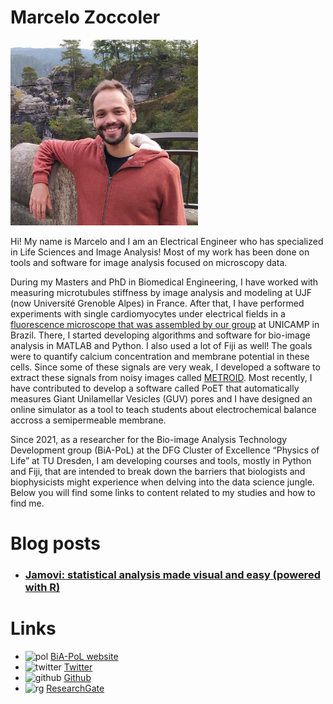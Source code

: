 # Marcelo Zoccoler

<img src="https://github.com/BiAPoL/blog/blob/blog_entry_UI/images/marcelo_zoccoler_photo.jpg" alt="pol" width="300"/>

Hi! My name is Marcelo and I am an Electrical Engineer who has specialized in Life Sciences and Image Analysis!
Most of my work has been done on tools and software for image analysis focused on microscopy data.

During my Masters and PhD in Biomedical Engineering, I have worked with measuring microtubules stiffness by image analysis and modeling at UJF (now Université Grenoble Alpes) in France. After that, I have performed experiments with single cardiomyocytes under electrical fields in a [fluorescence microscope that was assembled by our group](https://doi.org/10.1007/978-3-319-19387-8_318) at UNICAMP in Brazil. There, I started developing algorithms and software for bio-image analysis in MATLAB and Python. I also used a lot of Fiji as well! The goals were to quantify calcium concentration and membrane potential in these cells. Since some of these signals are very weak, I developed a software to extract these signals from noisy images called [METROID](https://doi.org/10.1186/s12859-020-03661-9). Most recently, I have contributed to develop a software called PoET that automatically measures Giant Unilamellar Vesicles (GUV) pores and I have designed an online simulator as a tool to teach students about electrochemical balance accross a semipermeable membrane.

Since 2021, as a researcher for the Bio-image Analysis Technology Development group (BiA-PoL) at the DFG Cluster of Excellence “Physics of Life” at TU Dresden, I am developing courses and tools, mostly in Python and Fiji, that are intended to break down the barriers that biologists and biophysicists might experience when delving into the data science jungle. Below you will find some links to content related to my studies and how to find me.

# Blog posts

  * ### [Jamovi: statistical analysis made visual and easy (powered with R)](jamovi/jamovi.md)

# Links
  * <img src="https://pbs.twimg.com/media/DoG8b8CX0AANQo8.jpg" alt="pol" width="25"/> [BiA-PoL website](https://physics-of-life.tu-dresden.de/en/research/core-groups/bio-image-analysis)
  * <img src="https://upload.wikimedia.org/wikipedia/de/thumb/9/9f/Twitter_bird_logo_2012.svg/1200px-Twitter_bird_logo_2012.svg.png" alt="twitter" width="25"/> [Twitter](https://twitter.com/zoccolermarcelo)
  * <img src="https://pbs.twimg.com/profile_images/1414990564408262661/r6YemvF9_400x400.jpg" alt="github" width="25"/> [Github](https://github.com/zoccoler)
  * <img src="https://pbs.twimg.com/profile_images/1186252947417636866/SsIMiCEU_400x400.jpg" alt="rg" width="20"/>  [ResearchGate](https://www.researchgate.net/profile/Marcelo-Zoccoler)
